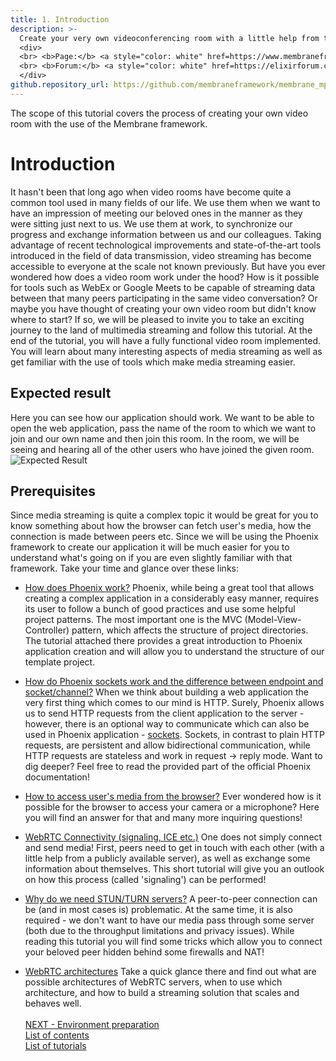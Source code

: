 ```yaml
---
title: 1. Introduction
description: >-
  Create your very own videoconferencing room with a little help from the Membrane Framework!
  <div>
  <br> <b>Page:</b> <a style="color: white" href=https://www.membraneframework.org/>Membrane Framework</a>
  <br> <b>Forum:</b> <a style="color: white" href=https://elixirforum.com/c/elixir-framework-forums/membrane-forum/104/>Membrane Forum</a>
  </div>
github.repository_url: https://github.com/membraneframework/membrane_mp4_plugin
---
```


The scope of this tutorial covers the process of creating your own video room with the use of the Membrane framework.
# Introduction
It hasn't been that long ago when video rooms have become quite a common tool used in many fields of our life. We use them when we want to have an impression of meeting our beloved ones in the manner as they were sitting just next to us. We use them at work, to synchronize our progress and exchange information between us and our colleagues.
Taking advantage of recent technological improvements and state-of-the-art tools introduced in the field of data transmission, video streaming
has become accessible to everyone at the scale not known previously.
But have you ever wondered how does a video room work under the hood? How is it possible for tools such as WebEx or Google Meets to be capable of streaming data between that many peers participating in the same video conversation?
Or maybe you have thought of creating your own video room but didn't know where to start?
If so, we will be pleased to invite you to take an exciting journey to the land of multimedia streaming and follow this tutorial.
At the end of the tutorial, you will have a fully functional video room implemented.
You will learn about many interesting aspects of media streaming as well as get familiar with the use of tools which make media streaming easier.
## Expected result
Here you can see how our application should work. We want to be able to open the web application, pass the name of the room to which we want to join and our own name and then join this room. In the room, we will be seeing and hearing all of the other users who have joined the given room. <br>
![Expected Result](assets/records/expected_result.webp) <br>
## Prerequisites
Since media streaming is quite a complex topic it would be great for you to know something about how the browser can fetch user's media, how the connection is made between peers etc. Since we will be using the Phoenix framework to create our application it will be much easier for you to understand what's going on if you are even slightly familiar with that framework. Take your time and glance over these links:
+ [How does Phoenix work?](https://hexdocs.pm/phoenix/request_lifecycle.html)
Phoenix, while being a great tool that allows creating a complex application in a considerably easy manner, requires its user to follow a bunch of good practices and use some helpful project patterns. The most important one is the MVC (Model-View-Controller) pattern, which affects the structure of project directories. The tutorial attached there provides a great introduction to Phoenix application creation and will allow you to understand the structure of our template project.

+ [How do Phoenix sockets work and the difference between endpoint and socket/channel?](https://hexdocs.pm/phoenix/channels.html)
When we think about building a web application the very first thing which comes to our mind is HTTP.
Surely, Phoenix allows us to send HTTP requests from the client application to the server - however, there is an optional way to communicate
which can also be used in Phoenix application - [sockets](https://datatracker.ietf.org/doc/html/rfc6455).
Sockets, in contrast to plain HTTP requests, are persistent and allow bidirectional communication, while HTTP requests are stateless and work in request -> reply mode.
Want to dig deeper? Feel free to read the provided part of the official Phoenix documentation!

+ [How to access user's media from the browser?](https://www.html5rocks.com/en/tutorials/webrtc/basics/)
Ever wondered how is it possible for the browser to access your camera or a microphone? Here you will find an answer for that and many more inquiring questions!

+ [WebRTC Connectivity (signaling, ICE etc.)](https://developer.mozilla.org/en-US/docs/Web/API/WebRTC_API/Connectivity)
One does not simply connect and send media! First, peers need to get in touch with each other (with a little help from a publicly available server),
as well as exchange some information about themselves. This short tutorial will give you an outlook on how this process (called 'signaling') can be performed!

+ [Why do we need STUN/TURN servers?](https://www.html5rocks.com/en/tutorials/webrtc/infrastructure/)
A peer-to-peer connection can be (and in most cases is) problematic. At the same time, it is also required - we don't want to have our media pass through some server
(both due to the throughput limitations and privacy issues). While reading this tutorial you will find some tricks which allow you to connect your beloved peer hidden
behind some firewalls and NAT!

+ [WebRTC architectures](https://medium.com/securemeeting/webrtc-architecture-basics-p2p-sfu-mcu-and-hybrid-approaches-6e7d77a46a66)
Take a quick glance there and find out what are possible architectures of WebRTC servers, when to use which architecture, and how to build a streaming solution that scales and behaves well. <br><br>
[NEXT - Environment preparation](2_EnvironmentPreparation.md)<br>
[List of contents](index.md) <br>
[List of tutorials](../../index.md)

